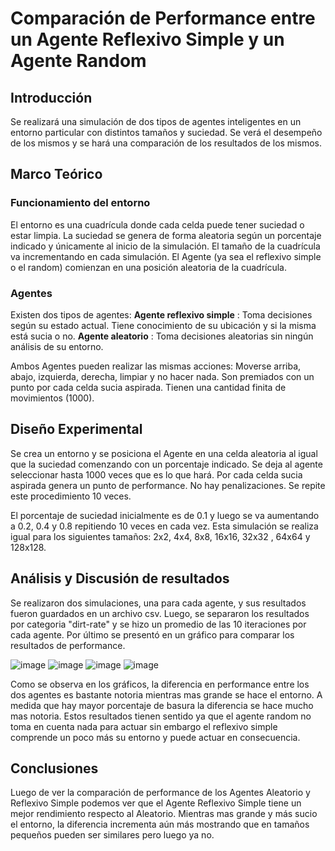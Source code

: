 # Comparación de Performance entre un Agente Reflexivo Simple y un Agente Random
## Introducción
Se realizará una simulación de dos tipos de agentes inteligentes en un entorno particular con distintos tamaños y suciedad. 
Se verá el desempeño de los mismos y se hará una comparación de los resultados de los mismos.

## Marco Teórico
### Funcionamiento del entorno
El entorno es una cuadrícula donde cada celda puede tener suciedad o estar limpia. 
La suciedad se genera de forma aleatoria según un porcentaje indicado y únicamente al inicio de la simulación.
El tamaño de la cuadrícula va incrementando en cada simulación.
El Agente (ya sea el reflexivo simple o el random) comienzan en una posición aleatoria de la cuadrícula. 

### Agentes
Existen dos tipos de agentes:
**Agente reflexivo simple** : Toma decisiones según su estado actual. Tiene conocimiento de su ubicación y si la misma está sucia o no. 
**Agente aleatorio** : Toma decisiones aleatorias sin ningún análisis de su entorno.

Ambos Agentes pueden realizar las mismas acciones: 
Moverse arriba, abajo, izquierda, derecha, limpiar y no hacer nada.
Son premiados con un punto por cada celda sucia aspirada.
Tienen una cantidad finita de movimientos (1000).

## Diseño Experimental 
Se crea un entorno y se posiciona el Agente en una celda aleatoria al igual que la suciedad comenzando con un porcentaje indicado.
Se deja al agente seleccionar hasta 1000 veces que es lo que hará. 
Por cada celda sucia aspirada genera un punto de performance. No hay penalizaciones. 
Se repite este procedimiento 10 veces. 

El porcentaje de suciedad inicialmente es de 0.1 y luego se va aumentando a 0.2, 0.4 y 0.8 repitiendo 10 veces en cada vez. 
Esta simulación se realiza igual para los siguientes tamaños: 2x2, 4x4, 8x8, 16x16, 32x32 , 64x64 y 128x128. 

## Análisis y Discusión de resultados

Se realizaron dos simulaciones, una para cada agente, y sus resultados fueron guardados en un archivo csv. 
Luego, se separaron los resultados por categoria "dirt-rate" y se hizo un promedio de las 10 iteraciones por cada agente. 
Por último se presentó en un gráfico para comparar los resultados de performance. 

![image](https://github.com/user-attachments/assets/75f0ef33-9894-4e1f-83bc-ae65dac77031)
![image](https://github.com/user-attachments/assets/78a0813f-be5b-42db-8b8c-6c5b2a8bd2af)
![image](https://github.com/user-attachments/assets/61265b1f-c658-4b5e-a7cb-fbea859f9464)
![image](https://github.com/user-attachments/assets/4955fb1e-9628-4936-9e07-8cb5dda97510)

Como se observa en los gráficos, la diferencia en performance entre los dos agentes es bastante notoria mientras mas grande se hace el entorno. A medida que hay mayor porcentaje de basura la diferencia se hace mucho mas notoria.
Estos resultados tienen sentido ya que el agente random no toma en cuenta nada para actuar sin embargo el reflexivo simple comprende un poco más su entorno y puede actuar en consecuencia. 

## Conclusiones 

Luego de ver la comparación de performance de los Agentes Aleatorio y Reflexivo Simple podemos ver que el Agente Reflexivo Simple tiene un mejor rendimiento respecto al Aleatorio.
Mientras mas grande y más sucio el entorno, la diferencia incrementa aún más mostrando que en tamaños pequeños pueden ser similares pero luego ya no.




